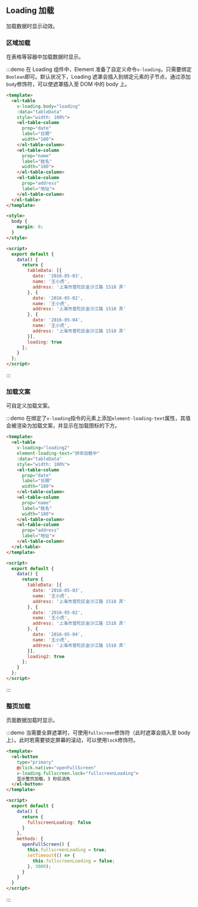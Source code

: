 <style>
  .demo-loading .el-table {
    border: none;
  }
</style>

<script>
  export default {
    data() {
      return {
        tableData: [{
          date: '2016-05-03',
          name: '王小虎',
          address: '上海市普陀区金沙江路 1518 弄'
        }, {
          date: '2016-05-02',
          name: '王小虎',
          address: '上海市普陀区金沙江路 1518 弄'
        }, {
          date: '2016-05-04',
          name: '王小虎',
          address: '上海市普陀区金沙江路 1518 弄'
        }],
        loading: true,
        loading2: true,
        fullscreenLoading: false
      }
    },

    methods: {
      openFullScreen() {
        this.fullscreenLoading = true;
        setTimeout(() => {
          this.fullscreenLoading = false;
        }, 3000);
      }
    }
  }
</script>
## Loading 加载

加载数据时显示动效。

### 区域加载

在表格等容器中加载数据时显示。

:::demo 在 Loading 组件中，Element 准备了自定义命令`v-loading`，只需要绑定`Boolean`即可。默认状况下，Loading 遮罩会插入到绑定元素的子节点，通过添加`body`修饰符，可以使遮罩插入至 DOM 中的 body 上。
```html
<template>
  <el-table
    v-loading.body="loading"
    :data="tableData"
    style="width: 100%">
    <el-table-column
      prop="date"
      label="日期"
      width="180">
    </el-table-column>
    <el-table-column
      prop="name"
      label="姓名"
      width="180">
    </el-table-column>
    <el-table-column
      prop="address"
      label="地址">
    </el-table-column>
  </el-table>
</template>

<style>
  body {
    margin: 0;
  }
</style>

<script>
  export default {
    data() {
      return {
        tableData: [{
          date: '2016-05-03',
          name: '王小虎',
          address: '上海市普陀区金沙江路 1518 弄'
        }, {
          date: '2016-05-02',
          name: '王小虎',
          address: '上海市普陀区金沙江路 1518 弄'
        }, {
          date: '2016-05-04',
          name: '王小虎',
          address: '上海市普陀区金沙江路 1518 弄'
        }],
        loading: true
      };
    }
  };
</script>
```
:::

### 加载文案

可自定义加载文案。

:::demo 在绑定了`v-loading`指令的元素上添加`element-loading-text`属性，其值会被渲染为加载文案，并显示在加载图标的下方。
```html
<template>
  <el-table
    v-loading="loading2"
    element-loading-text="拼命加载中"
    :data="tableData"
    style="width: 100%">
    <el-table-column
      prop="date"
      label="日期"
      width="180">
    </el-table-column>
    <el-table-column
      prop="name"
      label="姓名"
      width="180">
    </el-table-column>
    <el-table-column
      prop="address"
      label="地址">
    </el-table-column>
  </el-table>
</template>

<script>
  export default {
    data() {
      return {
        tableData: [{
          date: '2016-05-03',
          name: '王小虎',
          address: '上海市普陀区金沙江路 1518 弄'
        }, {
          date: '2016-05-02',
          name: '王小虎',
          address: '上海市普陀区金沙江路 1518 弄'
        }, {
          date: '2016-05-04',
          name: '王小虎',
          address: '上海市普陀区金沙江路 1518 弄'
        }],
        loading2: true
      };
    }
  };
</script>
```
:::

### 整页加载

页面数据加载时显示。

:::demo 当需要全屏遮罩时，可使用`fullscreen`修饰符（此时遮罩会插入至 body 上）。此时若需要锁定屏幕的滚动，可以使用`lock`修饰符。

```html
<template>
  <el-button
    type="primary"
    @click.native="openFullScreen"
    v-loading.fullscreen.lock="fullscreenLoading">
    显示整页加载，3 秒后消失
  </el-button>
</template>

<script>
  export default {
    data() {
      return {
        fullscreenLoading: false
      }
    },
    methods: {
      openFullScreen() {
        this.fullscreenLoading = true;
        setTimeout(() => {
          this.fullscreenLoading = false;
        }, 3000);
      }
    }
  }
</script>
```
:::
